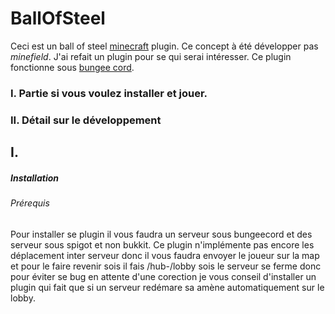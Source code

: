 # BallOfSteel

Ceci est un ball of steel [minecraft](https://minecraft.net) plugin. Ce concept à été développer pas *minefield*. J'ai refait un plugin pour se qui serai intéresser. Ce plugin fonctionne sous [bungee cord](https://www.spigotmc.org/wiki/bungeecord/).


### I. Partie si vous voulez installer et jouer.

### II. Détail sur le développement



## I.

##### Installation

###### Prérequis

Pour installer se plugin il vous faudra un serveur sous bungeecord et des serveur sous spigot et non bukkit. Ce plugin n'implémente pas encore les déplacement inter serveur donc il vous faudra envoyer le joueur sur la map et pour le faire revenir sois il fais /hub-/lobby sois le serveur se ferme donc pour éviter se bug en attente d'une corection je vous conseil d'installer un plugin qui fait que si un serveur redémare sa amène automatiquement sur le lobby.


